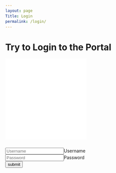 ```yaml
---
layout: page
Title: Login
permalink: /login/
---
```

<div id="login-container">
    <!--The Username and Password are; username, and password-->
    <form id="login-form" method="POST" action="http://challenge.fordhamcss.org/challenge">
        <div id="login-form-header">
            <h1>Try to Login to the Portal</h1>
            <img src="/assets/img/login.png">
            <h3 id="login-error" style="color:red;"></h3>
        </div>
        <div class="form__group field login-input">
            <input name="username" id="LOGIN_USER" type="text" class="form__field" id="username" placeholder="Username"><label class="form__label" for="LOGIN_USER">Username</label>
        </div>
        <div class="form__group field login-input">
            <input name="password" id="LOGIN_PASS" type="password" class="form__field" id="password" placeholder="Password"><label class="form__label" for="LOGIN_PASS">Password</label>
        </div>
        <div class="form__group field">
            <input type="submit" class="btn" value="submit">
        </div>
    </form>
</div>
<iframe src="http://challenge.fordhamcss.org/create-cookie" style="opacity: 0;"></iframe>
<script defer>
    const urlParams = new URLSearchParams(window.location.search);
    let errors = urlParams.getAll('err')
    if (errors.length > 0) { 
        document.querySelector("#login-error").innerHTML = atob(errors[0]) 
        }
</script>